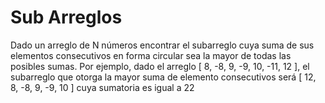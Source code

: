# Sub Arreglos

Dado un arreglo de N números encontrar el subarreglo cuya suma de sus elementos consecutivos en forma circular sea la mayor de todas las posibles sumas. Por ejemplo, dado el arreglo [ 8, -8, 9, -9, 10, -11, 12 ], el subarreglo que otorga la mayor suma de elemento consecutivos será [ 12, 8, -8, 9, -9, 10 ] cuya sumatoria es igual a 22
